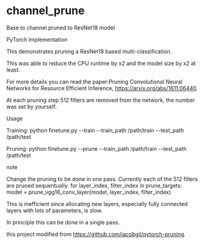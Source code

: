 # channel_prune
Base to channel pruned to ResNet18 model

PyTorch implementation

This demonstrates pruning a ResNet18 based multi-classification. 

This was able to reduce the CPU runtime by x2 and the model size by x2 at least.

For more details you can read the paper:Pruning Convolutional Neural Networks for Resource Efficient Inference, 
https://arxiv.org/abs/1611.06440.

At each pruning step 512 filters are removed from the network, the number was set by yourself.

Usage

Training: python finetune.py --train --train_path /path/train --test_path /path/test 

Pruning:  python finetune.py --prune --train_path /path/train --test_path /path/test

note

Change the pruning to be done in one pass. Currently each of the 512 filters are pruned sequentually. for layer_index, filter_index in prune_targets: model = prune_vgg16_conv_layer(model, layer_index, filter_index)

This is inefficient since allocating new layers, especially fully connected layers with lots of parameters, is slow.

In principle this can be done in a single pass.

this project modified from https://github.com/jacobgil/pytorch-pruning.
